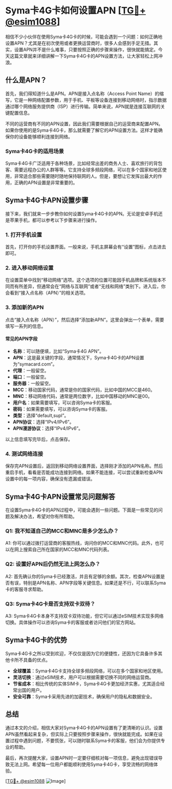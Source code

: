 # Syma卡4G卡如何设置APN [[TG💪+ @esim1088](https://t.me/s/esim1088)]

相信不少小伙伴在使用Syma卡4G卡的时候，可能会遇到一个问题：如何正确地设置APN？尤其是在初次使用或者更换运营商时，很多人会感到手足无措。其实，设置APN并不是什么难事，只要按照正确的步骤来操作，很快就能搞定。今天这篇文章就来详细讲解一下Syma卡4G卡的APN设置方法，让大家轻松上网冲浪。

## 什么是APN？

首先，我们得知道什么是APN。APN是接入点名称（Access Point Name）的缩写，它是一种网络配置参数，用于手机、平板等设备连接到移动网络时，指示数据通过哪个网络服务提供商（ISP）进行传输。简单来说，APN就是连接互联网的关键配置信息。

不同的运营商有不同的APN设置，因此我们需要根据自己的运营商来配置APN。如果你使用的是Syma卡4G卡，那么就需要了解它的APN设置方法。这样才能确保你的设备能够顺利连接到网络。

### Syma卡4G卡的适用场景

Syma卡4G卡广泛适用于各种场景，比如经常出差的商务人士、喜欢旅行的背包客、需要远程办公的人群等等。它支持全球多频段网络，可以在多个国家和地区使用，非常适合那些需要随时随地保持联网的人。但是，要想让它发挥出最大的作用，正确的APN设置是非常重要的。

## Syma卡4G卡APN设置步骤

接下来，我们就来一步步教你如何设置Syma卡4G卡的APN。无论是安卓手机还是苹果手机，都可以参考以下步骤来进行操作。

### 1. 打开手机设置

首先，打开你的手机设置界面。一般来说，手机主屏幕会有“设置”图标，点击进去即可。

### 2. 进入移动网络设置

在设置菜单中找到“移动网络”选项。这个选项的位置可能因手机品牌和系统版本不同而有所差异，但通常会在“网络与互联网”或者“无线和网络”类别下。进入后，你会看到“接入点名称（APN）”的相关选项。

### 3. 添加新的APN

点击“接入点名称（APN）”，然后选择“添加新APN”。这里会弹出一个表单，需要填写一系列的信息。

#### 常见的APN字段

- **名称**：可以随便填，比如“Syma卡4G APN”。
- **APN**：这是最关键的字段，通常情况下，Syma卡4G卡的APN设置为“symacard.com”。
- **代理**：一般留空。
- **端口**：一般留空。
- **服务器**：一般留空。
- **MCC**：移动国家代码，通常是你的国家代码，比如中国的MCC是460。
- **MNC**：移动网络代码，通常是两位数字，比如中国移动的MNC是00。
- **用户名**：如果需要填写，可以咨询Syma卡的客服。
- **密码**：如果需要填写，可以咨询Syma卡的客服。
- **类型**：选择“default,supl”。
- **APN协议**：选择“IPv4/IPv6”。
- **APN漫游协议**：选择“IPv4/IPv6”。

以上信息填写完毕后，点击保存。

### 4. 测试网络连接

保存完APN设置后，返回到移动网络设置界面，选择刚才添加的APN名称。然后重启手机，看看是否能成功连接到网络。如果不能连接，可以尝试重新检查APN设置中的每一项内容，确保没有遗漏或错误。

## Syma卡4G卡APN设置常见问题解答

在设置Syma卡4G卡的APN过程中，可能会遇到一些问题。下面是一些常见的问题及解决办法，希望对你有所帮助。

### Q1: 我不知道自己的MCC和MNC是多少怎么办？

A1: 你可以通过拨打运营商的客服热线，询问你的MCC和MNC代码。此外，也可以在网上搜索自己所在国家的MCC和MNC代码列表。

### Q2: 设置好APN后仍然无法上网怎么办？

A2: 首先确认你的Syma卡已经激活，并且有足够的余额。其次，检查APN设置是否有误，特别是APN名称、APN字段等关键信息。如果还是不行，可以联系Syma卡的客服寻求帮助。

### Q3: Syma卡4G卡是否支持双卡双待？

A3: Syma卡4G卡本身不支持双卡双待功能，但它可以通过eSIM技术实现多网络切换。具体操作可以咨询Syma卡的客服或者访问他们的官方网站。

## Syma卡4G卡的优势

Syma卡4G卡之所以受到欢迎，不仅仅是因为它的便捷性，还因为它具备许多其他卡所不具备的优点。

- **全球覆盖**：Syma卡4G卡支持全球多频段网络，可以在多个国家和地区使用。
- **灵活切换**：通过eSIM技术，用户可以根据需要切换不同的网络运营商。
- **节省成本**：相比传统的实体SIM卡，Syma卡4G卡更加经济实惠，尤其适合经常出国的用户。
- **安全可靠**：Syma卡采用先进的加密技术，确保用户的隐私和数据安全。

## 总结

通过本文的介绍，相信大家对Syma卡4G卡的APN设置有了更清晰的认识。设置APN虽然看起来复杂，但实际上只要按照步骤来操作，很快就能完成。如果在设置过程中遇到问题，不要慌张，可以随时联系Syma卡的客服，他们会为你提供专业的帮助。

最后，再次提醒大家，设置APN时一定要仔细核对每一项信息，避免出现错误导致无法上网。希望每一位用户都能顺利使用Syma卡4G卡，享受流畅的网络体验。

[[TG💪+ @esim1088](https://t.me/s/esim1088) ![Image](https://i.postimg.cc/4NQfJmqS/Snipaste-2025-05-13-00-14-12.png)]